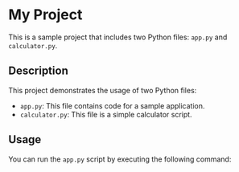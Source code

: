 # My Project

This is a sample project that includes two Python files: `app.py` and `calculator.py`.

## Description

This project demonstrates the usage of two Python files:

- `app.py`: This file contains code for a sample application.
- `calculator.py`: This file is a simple calculator script.

## Usage

You can run the `app.py` script by executing the following command:


